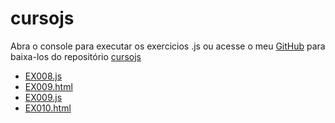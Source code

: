 # cursojs

Abra o console para executar os exercicios .js ou acesse o meu <a href="https://github.com/jhonatanccsouza" target="_blank">GitHub</a> para baixa-los do repositório <a href="https://github.com/jhonatanccsouza/cursojs" target="_blank">cursojs</a>


<ul>
    <li><a href="ex008.js" target="_blank">EX008.js</a></li>
    <li><a href="ex009.html" target="_blank">EX009.html</a></li>
    <li><a href="ex009.js" target="_blank">EX009.js</a></li>
    <li><a href="ex010.html" target="_blank">EX010.html</a></li>
   
</ul>


    


